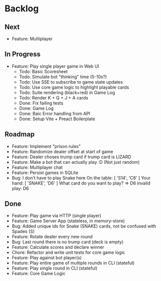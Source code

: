 # Backlog

## Next
- Feature: Multiplayer

## In Progress
- Feature: Play single player game in Web UI
  - Todo: Basic Scoresheet
  - Todo: Simulate bot "thinking" time (5-10s?)
  - Todo: Use SSE to subscribe to game state updates
  - Todo: Use core game logic to highlight playable cards
  - Todo: Suite rendering (black+red) in Game Log
  - Todo: Render K + Q + J + A cards
  - Done: Fix failing tests
  - Done: Game Log
  - Done: Baic Error handling from API
  - Done: Setup Vite + Preact Boilerplate

## Roadmap 
- Feature: Implement "prison rules"
- Feature: Randomize dealer offset at start of game
- Feature: Dealer choses trump card if trump card is LIZARD
- Feature: Make a bot that can actually play :D (Not just random)
- Feature: Multiplayer chat
- Feature: Persist games in SQLite
- Bug: I don't have to play Snake here
    On the table: [ 'S14', 'C8' ]
    Your hand: [ 'SNAKE', 'D6' ]
    What card do you want to play?
    => D6
    invalid play: D6


## Done
- Feature: Play game via HTTP (single player)
- Feature: Game Server App (stateless, in memory-store)
- Bug: Added unique ids for Snake (SNAKE) cards, not be confused with Spades (S)
- Feature: Rotate dealer every new round
- Bug: Last round there is no trump card (deck is empty)
- Feature: Calculate scores and declare winner
- Chore: Refactor and write unit tests for core game logic
- Feature: Play against bot player(s)
- Feature: Play entire game of multiple rounds in CLI (stateful)
- Feature: Play single round in CLI (stateful)
- Feature: Core Game Logic

